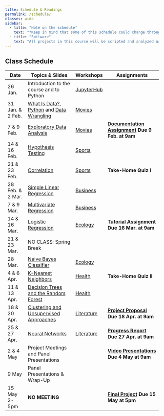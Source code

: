 ```yaml
---
title: Schedule & Readings
permalink: /schedule/
classes: wide
sidebar:
  - title: "Note on the schedule"
    text: "*Keep in mind that some of this schedule could change throughout the semester. However, if anything changes I'll update this page, and I'll be sure to give you plenty of advance notice.*"
  - title: "Software"
    text: "All projects in this course will be scripted and analyzed using Python, an open source programming language and environment. Specifically, we will be using Jupyter Lab as our programming environment. **No previous experience with Python, statistical software packages, or computer programming is required.**"
---
```


## Class Schedule

Date|Topics & Slides|Workshops|Assignments
--|---|---|---
26 Jan.|Introduction to the course and to Python|[JupyterHub](/CIS241/jupyterhub)|
31 Jan. & 2 Feb.|[What Is Data?](/CIS241/slides/whatisdata), [Python](/CIS241/slides/pythonbasics) and [Data Wrangling](/CIS241/slides/wrangling)|[Movies](/CIS241/resources/01_movies1.ipynb)|
7 & 9 Feb.|[Exploratory Data Analysis](/CIS241/slides/eda)|[Movies](/CIS241/resources/01_movies2.ipynb)|**[Documentation Assignment](/CIS241/assignments/documentation) Due 9 Feb. at 9am**
14 & 16 Feb.|[Hypothesis Testing](/CIS241/slides/hypothesis)|[Sports](/CIS241/resources/02_tennis1.ipynb)|
21 & 23 Feb.|[Correlation](/CIS241/slides/correlation)|[Sports](/CIS241/resources/02_tennis2.ipynb)|**Take-Home Quiz I**
28 Feb. & 2 Mar.|[Simple Linear Regression](/CIS241/slides/regression)|[Business](/CIS241/resources/03_airbnb1.ipynb)|
7 & 9 Mar.|[Multivariate Regression](/CIS241/slides/multiple)|[Business](/CIS241/resources/03_airbnb2.ipynb)
14 & 16 Mar.|[Logistic Regression](/CIS241/slides/logit)|[Ecology](/CIS241/resources/04_trees1.ipynb)|**[Tutorial Assignment](/CIS241/assignments/tutorial/) Due 16 Mar. at 9am**
21 & 23 Mar.|NO CLASS: Spring Break
28 Mar.|[Naive Bayes Classifier](/CIS241/slides/naivebayes)|[Ecology](/CIS241/resources/04_trees2.ipynb)|
4 & 6 Apr.|[K-Nearest Neighbors](/CIS241/slides/knn)|[Health](/CIS241/resources/05_health1.ipynb)|**Take-Home Quiz II**
11 & 13 Apr.|[Decision Trees and the Random Forest](/CIS241/slides/randomforest)|[Health](/CIS241/resources/05_health2.ipynb)|
18 & 20 Apr.|[Clustering and Unsupervised Approaches](/CIS241/slides/clustering)|[Literature](/CIS241/resources/06_lit1.ipynb)|**[Project Proposal](/CIS241/assignments/project-proposal/) Due 18 Apr. at 9am**
25 & 27 Apr.|[Neural Networks](/CIS241/slides/neuralnetworks)|[Literature](/CIS241/resources/06_lit2.ipynb)|**[Progress Report](/CIS241/assignments/progress-report) Due 27 Apr. at 9am**
2 & 4 May|Project Meetings and Panel Presentations||**[Video Presentations](/CIS241/assignments/presentation/) Due 4 May at 9am**
9 May|Panel Presentations & Wrap-Up||
15 May 2-5pm|**NO MEETING**||**[Final Project](/CIS241/assignments/final-report) Due 15 May at 5pm**
